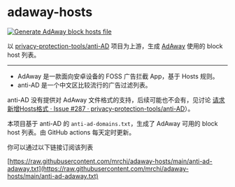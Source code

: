 # adaway-hosts

[![Generate AdAway block hosts file](https://github.com/mrchi/adaway-hosts/actions/workflows/generate.yml/badge.svg)](https://github.com/mrchi/adaway-hosts/actions/workflows/generate.yml)

以 [privacy\-protection\-tools/anti\-AD](https://github.com/privacy-protection-tools/anti-AD) 项目为上游，生成 [AdAway](https://adaway.org/) 使用的 block host 列表。

---

- AdAway 是一款面向安卓设备的 FOSS 广告拦截 App，基于 Hosts 规则。
- anti-AD 是一个中文区比较流行的广告过滤列表。

anti-AD 没有提供对 AdAway 文件格式的支持，后续可能也不会有，见讨论 [请求新增Hosts格式 · Issue \#287 · privacy\-protection\-tools/anti\-AD](https://github.com/privacy-protection-tools/anti-AD/issues/287)）。

本项目基于 anti-AD 的 `anti-ad-domains.txt`，生成了 AdAway 可用的 block host 列表。由 GitHub actions 每天定时更新。

你可以通过以下链接订阅该列表

[https://raw.githubusercontent.com/mrchi/adaway-hosts/main/anti-ad-adaway.txt](https://raw.githubusercontent.com/mrchi/adaway-hosts/main/anti-ad-adaway.txt)
